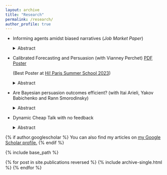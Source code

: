 ```yaml
---
layout: archive
title: "Research"
permalink: /research/
author_profile: true
---
```


- Informing agents amidst biased narratives (*Job Market Paper*)

  <details>
    <summary>Abstract</summary>
  
    I study the strategic interaction between a benevolent sender (who provides data) and a biased narrator (who interprets data) who compete to persuade a boundedly rational receiver (who takes action). The receiver does not know the data-generating model and must choose between  models provided by the sender and the narrator. The receiver chooses the model using the maximum likelihood principle, selecting the one that best fits the data given her prior belief.  The sender faces a trade-off between providing information and minimizing misinterpretation. To find the optimal data-generating model, which maximizes the receiver's expected utility, I restrict the search to a finite set of models. This set  only depends on the preferences of the narrator and receiver, along with the prior belief. I show that the fully informative model can be sub-optimal and  even backfire.  Finally, I apply this framework to information campaigns and  employee feedback.

  </details>



- Calibrated Forecasting and Persuasion (with Vianney Perchet)   <a href="https://atulya-jain.github.io/files/calibration.pdf" download class="button">PDF</a>     <a href="https://atulya-jain.github.io/files/poster-calibration.pdf" download class="button">Poster</a>

   
  (Best Poster  at  [Hi! Paris Summer School 2023](https://summerschool.hi-paris.fr/))     



  <details>
      <summary>Abstract</summary>
    
  How should an expert send forecasts to maximize her payoff given she has to pass a calibration test? We consider a dynamic game where an expert sends probability forecasts to a decision-maker. The decision-maker, based on  past outcomes, verifies the claims of the expert using the calibration test.  We find the optimal forecasting strategy by reducing the dynamic  game in terms of a static persuasion problem for the class of stationary ergodic processes.  We characterize the value of expertise by showing that an informed expert can achieve the best outcome in the persuasion problem, while an uninformed expert can only achieve the worst. We also compare the calibration test and regret minimization as heuristics for decision-making. We show that an expert can always guarantee the calibration benchmark and in some instances, she can guarantee strictly more. 

    </details>






- Are Bayesian persuasion outcomes efficient? (with Itai Arieli, Yakov Babichenko and Rann Smorodinsky)

    <details>
      <summary>Abstract</summary>
  

  Information transmission between players with asymmetric information can improve outcomes and lead to efficiency. We consider the model of Bayesian persuasion: a sender commits to a signaling policy to persuade an uninformed receiver. We analyze the Pareto efficiency of the equilibrium outcome and provide a necessary condition for it. Using a natural class of games, we show that efficiency is non-trivial and difficult to attain.

  </details>


- Dynamic Cheap Talk with no feedback

    <details>
    <summary>Abstract</summary>
  

     I study a dynamic sender-receiver game, where the sequence of states follows an irreducible Markov chain. The sender provides valuable information but gets no feedback on the receiver’s actions. Under certain assumptions, I characterize the set of uniform equilibrium payoffs. I show that the sender benefits from the dynamic interaction, even without feedback.  The  interaction can restore commitment but only partially.  The sender can attain any outcome where she cannot profit by altering her signals while keeping the marginal distribution of signals  unchanged.  If the sender's payoff is state-independent, she can achieve the commitment benchmark  of  Bayesian  Persuasion.

  </details>


{% if author.googlescholar %}
  You can also find my articles on <u><a href="{{author.googlescholar}}">my Google Scholar profile</a>.</u>
{% endif %}

{% include base_path %}

{% for post in site.publications reversed %}
  {% include archive-single.html %}
{% endfor %}
